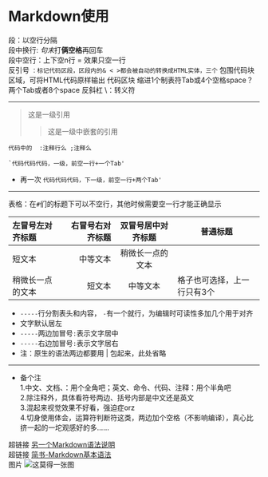 # Markdown使用 

段：以空行分隔  
段中换行: *句末*打**俩空格**再回车  
段中空行：上下空n行 = 效果只空一行  
反引号 ` ：标记代码区段，区段内的& < >都会被自动的转换成HTML实体，三个 ` 包围代码块区域，可将HTML代码原样输出
代码区块 缩进1个制表符Tab或4个空格space？两个Tab或者8个space
反斜杠 \：转义符

----

>这是一级引用
>>这是一级中嵌套的引用

`
代码中的 
:注释行么
;注释么
`

	`代码代码代码，一级，前空一行+一个Tab'
- 再一次
		`代码代码代码，下一级，前空一行+两个Tab'
`
---

表格：在`#`们的标题下可以不空行，其他时候需要空一行才能正确显示

左冒号左对齐标题 | 右冒号右对齐标题 |双冒号居中对齐标题|普通标题
:----------------| ----------------:| :--------------: |--------
短文本| 中等文本 | 稍微长一点的文本
稍微长一点的文本 | 短文本 | 中等文本|格子也可选择，上一行只有3个

- `-----`行分割表头和内容， `-`有一个就行，为编辑时可读性多加几个用于对齐
- 文字默认居左
- `-----`两边加冒号`:`表示文字居中
- `-----`右边加冒号`:`表示文字居右
- 注：原生的语法两边都要用 | 包起来，此处省略

---
- 备个注  
1.中文、文档、：用个全角吧；英文、命令、代码、注释：用个半角吧  
2.除注释外，具体看符号两边、括号内部是中文还是英文  
3.混起来视觉效果不好看，强迫症orz  
4.切身使用体会，运算符判断符这类，两边加个空格（不影响编译），真心比挤一起的一坨观感好的多……


超链接 [另一个Markdown语法说明](https://www.appinn.com/markdown/)  
超链接 [简书-Markdown基本语法](https://www.jianshu.com/p/191d1e21f7ed "超链接名可缺省")  
图片 ![这莫得一张图](这里写链接 "这里写光标移到图上时显示的title")


